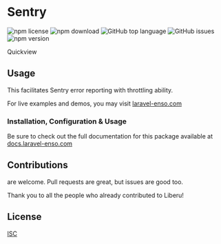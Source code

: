 # Sentry

![npm license](https://img.shields.io/npm/l/@liberu-ui/quick-view.svg) 
![npm download](https://img.shields.io/npm/dm/@liberu-ui/quick-view.svg) 
![GitHub top language](https://img.shields.io/github/languages/top/liberu-ui/quick-view.svg) 
![GitHub issues](https://img.shields.io/github/issues/liberu-ui/quick-view.svg) 
![npm version](https://img.shields.io/npm/v/@liberu-ui/quick-view.svg) 

Quickview

## Usage

This facilitates Sentry error reporting with throttling ability.

For live examples and demos, you may visit [laravel-enso.com](https://www.laravel-enso.com)

### Installation, Configuration & Usage

Be sure to check out the full documentation for this package available at [docs.laravel-enso.com](https://docs.laravel-enso.com/frontend/quick-view.html)

## Contributions

are welcome. Pull requests are great, but issues are good too.

Thank you to all the people who already contributed to Liberu!

## License

[ISC](https://opensource.org/licenses/ISC)
